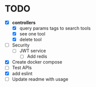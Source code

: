 # TODO

- [x] **controllers**
  - [x] query params tags to search tools
  - [x] see one tool
  - [x] delete tool
- [ ] Security
  - [ ] JWT service
    - [ ] Add redis
- [x] Create docker compose
- [ ] Test APIs
- [x] add eslint
- [ ] Update readme with usage